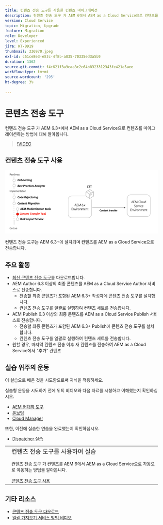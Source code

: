 ```yaml
---
title: 컨텐츠 전송 도구를 사용한 컨텐츠 마이그레이션
description: 컨텐츠 전송 도구 가 AEM 6에서 AEM as a Cloud Service으로 컨텐츠를 마이그레이션하는 방법에 대해 알아봅니다.
version: Cloud Service
topic: Migration, Upgrade
feature: Migration
role: Developer
level: Experienced
jira: KT-8919
thumbnail: 336970.jpeg
exl-id: c51ce8e3-e83c-4f8b-a835-70335ed3a5b9
duration: 1362
source-git-commit: f4c621f3a9caa8c2c64b8323312343fe421a5aee
workflow-type: tm+mt
source-wordcount: '295'
ht-degree: 3%

---
```



# 콘텐츠 전송 도구

컨텐츠 전송 도구 가 AEM 6.3+에서 AEM as a Cloud Service으로 컨텐츠를 마이그레이션하는 방법에 대해 알아봅니다.

>[!VIDEO](https://video.tv.adobe.com/v/336970?quality=12&learn=on)

## 컨텐츠 전송 도구 사용

![컨텐츠 전송 도구 수명 주기](../assets/content-transfer-tool.png)

컨텐츠 전송 도구는 AEM 6.3+에 설치되며 컨텐츠를 AEM as a Cloud Service으로 전송합니다.

## 주요 활동

+ [최신 콘텐츠 전송 도구](https://experience.adobe.com/#/downloads/content/software-distribution/en/aemcloud.html?fulltext=Content*+Transfer*+Tool*&amp;1_group.propertyvalues.property=입니다.%2Fjcr%3Acontent%2Fmetadata%2Fdc%3AsoftwareType&amp;1_group.propertyvalues.operation=equals&amp;1_group.propertyvalues.0_values=software-type%3Atoling&amp;orderby=%40jcr%3Acontent%2Fjcr%3AlastModified&amp;orderby.sort=desc&amp;layout=list&amp;p.offset=0&amp;p.limit=2)를 다운로드합니다.
+ AEM Author 6.3 이상의 최종 콘텐츠를 AEM as a Cloud Service Author 서비스로 전송합니다.
   + 전송할 최종 콘텐츠가 포함된 AEM 6.3+ 작성자에 콘텐츠 전송 도구를 설치합니다.
   + 컨텐츠 전송 도구를 일괄로 실행하여 컨텐츠 세트를 전송합니다.
+ AEM Publish 6.3 이상의 최종 콘텐츠를 AEM as a Cloud Service Publish 서비스로 전송합니다.
   + 전송할 최종 콘텐츠가 포함된 AEM 6.3+ Publish에 콘텐츠 전송 도구를 설치합니다.
   + 컨텐츠 전송 도구를 일괄로 실행하여 컨텐츠 세트를 전송합니다.
+ 원할 경우, 마지막 컨텐츠 전송 이후 새 컨텐츠를 전송하여 AEM as a Cloud Service에서 &quot;추가&quot; 컨텐츠

## 실습 위주의 운동

이 실습으로 배운 것을 시도함으로써 지식을 적용하세요.

실습형 운동을 시도하기 전에 위의 비디오와 다음 자료를 시청하고 이해했는지 확인하십시오.

+ [AEM 현대화 도구](../aem-modernization-tools.md)
+ [온보딩](../onboarding.md)
+ [Cloud Manager](../cloud-manager.md)

또한, 이전에 실습한 연습을 완료했는지 확인하십시오.

+ [Dispatcher 실습](../dispatcher.md#hands-on-exercise)

<table style="border-width:0">
    <tr>
        <td style="width:150px">
            <a  rel="noreferrer"
                target="_blank"
                href="https://github.com/adobe/aem-cloud-engineering-video-series-exercises/tree/session6-transfercontent#cloud-acceleration-bootcamp---session-6-content"><img alt="실습 GitHub 리포지토리" src="../assets/github.png"/>
            </a>        
        </td>
        <td style="width:100%;margin-bottom:1rem;">
            <div style="font-size:1.25rem;font-weight:400;">컨텐츠 전송 도구를 사용하여 실습</div>
            <p style="margin:1rem 0">
                컨텐츠 전송 도구 가 컨텐츠를 AEM 6에서 AEM as a Cloud Service으로 자동으로 이동하는 방법을 알아봅니다.
            </p>
            <a  rel="noreferrer"
                target="_blank"
                href="https://github.com/adobe/aem-cloud-engineering-video-series-exercises/tree/session6-transfercontent#cloud-acceleration-bootcamp---session-6-content" class="spectrum-Button spectrum-Button--primary spectrum-Button--sizeM">
                <span class="spectrum-Button-label has-no-wrap has-text-weight-bold">콘텐츠 전송 도구 사용</span>
            </a>
        </td>
    </tr>
</table>

## 기타 리소스

+ [콘텐츠 전송 도구 다운로드](https://experience.adobe.com/#/downloads/content/software-distribution/en/aemcloud.html?fulltext=Content*+Transfer*+Tool*&amp;1_group.propertyvalues.property=입니다.%2Fjcr%3Acontent%2Fmetadata%2Fdc%3AsoftwareType&amp;1_group.propertyvalues.operation=equals&amp;1_group.propertyvalues.0_values=software-type%3Atoling&amp;orderby=%40jcr%3Acontent%2Fjcr%3AlastModified&amp;orderby.sort=desc&amp;layout=list&amp;p.offset=0&amp;p.limit=2)
+ [일괄 가져오기 서비스 방법 비디오](https://experienceleague.adobe.com/docs/experience-manager-learn/cloud-service/migration/bulk-import.html)

